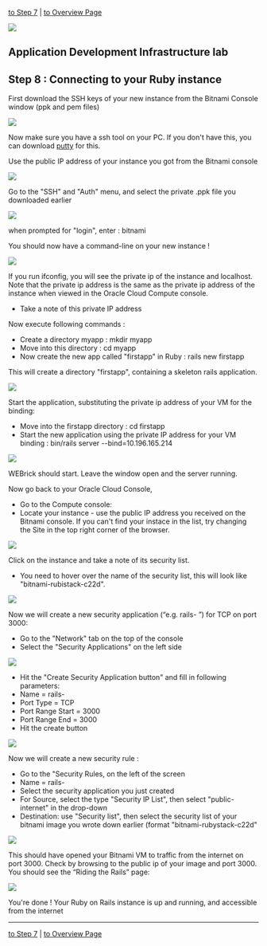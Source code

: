 
[to Step 7](../bitnami/create_account.md) | [to Overview Page](../AppDevInfra.md)

![](../common/images/customer.logo2.png)
## Application Development Infrastructure lab ##
## Step 8 : Connecting to your Ruby instance

First download the SSH keys of your new instance from the Bitnami Console window (ppk and pem files)

![](images/image041.png)

Now make sure you have a ssh tool on your PC.  If you don't have this, you can download [putty](bin/putty.exe) for this.

Use the public IP address of your instance you got from the Bitnami console

![](images/bitnami101.PNG)

Go to the "SSH" and "Auth" menu, and select the private .ppk file you downloaded earlier

![](images/bitnami102.PNG)

when prompted for "login", enter : bitnami

You should now have a command-line on your new instance !

![](images/image043.png)

If you run ifconfig, you will see the private ip of the instance and localhost.  Note that the private ip address is the same as the private ip address of the instance when viewed in the Oracle Cloud Compute console.
+ Take a note of this private IP address

Now execute following commands :
+ Create a directory myapp :  mkdir myapp
+ Move into this directory : cd myapp
+ Now create the new app called "firstapp" in Ruby : rails new firstapp

This will create a directory "firstapp", containing a skeleton rails application.

![](images/image045.png)

Start the application, substituting the private ip address of your VM for the binding:

+ Move into the firstapp directory : cd firstapp
+ Start the new application using the private IP address for your VM binding : bin/rails server --bind=10.196.165.214

![](images/image047.png)
  
WEBrick should start.
Leave the window open and the server running.

Now go back to your Oracle Cloud Console, 
+ Go to the Compute console:
+ Locate your instance - use the public IP address you received on the Bitnami console. If you can't find your instace in the list, try changing the Site in the top right corner of the browser.

![](images/bitnami001.PNG)

Click on the instance and take a note of its security list.
+ You need to hover over the name of the security list, this will look like "bitnami-rubistack-c22d".

![](images/bitnami002.PNG)

Now we will create a new security application (“e.g. rails- <your-user-id>”) for TCP on port 3000:
+ Go to the "Network" tab on the top of the console
+ Select the "Security Applications" on the left side

![](images/bitnamo003.PNG)

+ Hit the "Create Security Application button" and fill in following parameters:
+   Name = rails-<your-user-id>
+   Port Type = TCP
+   Port Range Start = 3000
+   Port Range End = 3000
+   Hit the create button

![](images/bitnami004.PNG)

Now we will create a new security rule : 
+ Go to the "Security Rules, on the left of the screen
+ 	Name = rails-<your-user-id>
+   Select the security application you just created
+   For Source, select the type "Security IP List", then select "public-internet" in the drop-down
+   Destination: use "Security list", then select the security list of your bitnami image you wrote down earlier (format "bitnami-rubystack-c22d"

![](images/bitnami005.PNG)

This should have opened your Bitnami VM to traffic from the internet on port 3000.
Check by browsing to the public ip of your image and port 3000.  You should see the “Riding the Rails” page:
 
![](images/image049.png)

You're done ! Your Ruby on Rails instance is up and running, and accessible from the internet

---
[to Step 7](../bitnami/create_account.md) | [to Overview Page](../AppDevInfra.md)
